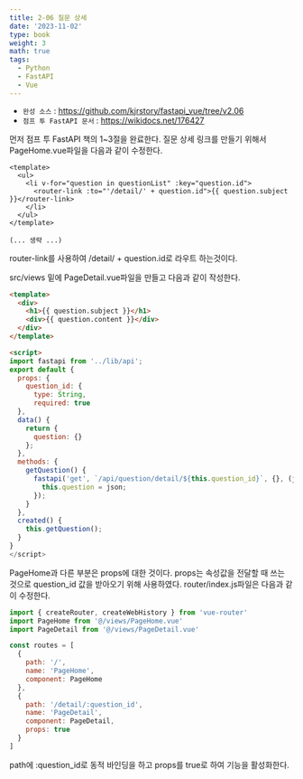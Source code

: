```yaml
---
title: 2-06 질문 상세
date: '2023-11-02'
type: book
weight: 3
math: true
tags:
  - Python
  - FastAPI
  - Vue
---
```


- `완성 소스` : https://github.com/kjrstory/fastapi_vue/tree/v2.06
- `점프 투 FastAPI 문서` : https://wikidocs.net/176427

먼저 점프 투 FastAPI 책의 1~3절을 완료한다. 
질문 상세 링크를 만들기 위해서 PageHome.vue파일을 다음과 같이 수정한다.

```html{hl_lines=[4]}
<template>
  <ul>
    <li v-for="question in questionList" :key="question.id">
      <router-link :to="'/detail/' + question.id">{{ question.subject }}</router-link>
    </li>
  </ul>
</template>

(... 생략 ...)
```
router-link를 사용하여 /detail/ + question.id로 라우트 하는것이다.

src/views 밑에 PageDetail.vue파일을 만들고 다음과 같이 작성한다.
```html
<template>
  <div>
    <h1>{{ question.subject }}</h1>
    <div>{{ question.content }}</div>
  </div>
</template>

<script>
import fastapi from '../lib/api';
export default {
  props: {
    question_id: {
      type: String,
      required: true
  },
  data() {
    return {
      question: {}
    };
  },
  methods: {
    getQuestion() {
      fastapi('get', `/api/question/detail/${this.question_id}`, {}, (json) => {
        this.question = json;
      });
    }
  },
  created() {
    this.getQuestion();
  }
}
</script>
```
PageHome과 다른 부분은 props에 대한 것이다. props는 속성값을 전달할 때 쓰는 것으로 question_id 값을 받아오기 위해 사용하였다. 
router/index.js파일은 다음과 같이 수정한다. 
```javascript
import { createRouter, createWebHistory } from 'vue-router'
import PageHome from '@/views/PageHome.vue'
import PageDetail from '@/views/PageDetail.vue'

const routes = [
  {
    path: '/',
    name: 'PageHome',
    component: PageHome
  },
  {
    path: '/detail/:question_id',
    name: 'PageDetail',
    component: PageDetail,
    props: true  
  }
]
```

path에 :question_id로 동적 바인딩을 하고 props를 true로 하여 기능을 활성화한다.
